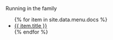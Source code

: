 
Running in the family
<ul>
   {% for item in site.data.menu.docs %}
      <li><a href="{{ item.url }}">{{ item.title }}</a></li>
   {% endfor %}
</ul>
